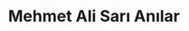 ---
order: 3
title:  "Mehmet Ali Sarı Anılar"
img: "assets/images/slides/3.jpg"
mobile-img: "assets/images/slides/3m.jpg"
href: "https://www.youtube.com/watch?v=XD6zi7jITHo"
target: "_blank" # 
---